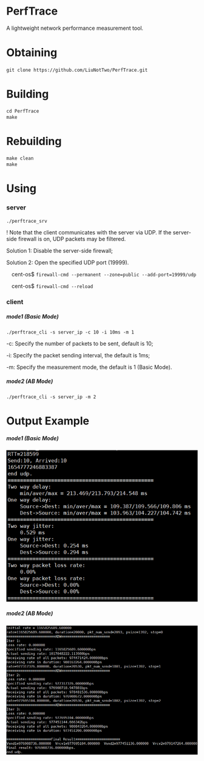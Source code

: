 # PerfTrace
A lightweight network performance measurement tool.

# Obtaining
`git clone https://github.com/LiuNotTwo/PerfTrace.git`

# Building
```
cd PerfTrace
make
```

# Rebuilding
```
make clean
make
```

# Using
### server
`./perftrace_srv`

! Note that the client communicates with the server via UDP. If the server-side firewall is on, UDP packets may be filtered.

Solution 1: Disable the server-side firewall;

Solution 2: Open the specified UDP port (19999).

&emsp;cent-os$ `firewall-cmd --permanent --zone=public --add-port=19999/udp`

&emsp;cent-os$ `firewall-cmd --reload`
    
### client

##### mode1 (Basic Mode)

`./perftrace_cli -s server_ip -c 10 -i 10ms -m 1`

-c: Specify the number of packets to be sent, default is 10;

-i: Specify the packet sending interval, the default is 1ms; 

-m: Specify the measurement mode, the default is 1 (Basic Mode).

##### mode2 (AB Mode)

`./perftrace_cli -s server_ip -m 2`


# Output Example
##### mode1 (Basic Mode)
![image](https://github.com/LiuNotTwo/PerfTrace/blob/main/example/figs/basic_mode.PNG)

##### mode2 (AB Mode)
![image](https://github.com/LiuNotTwo/PerfTrace/blob/main/example/figs/AB_mode.PNG)
